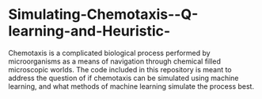 # Simulating-Chemotaxis--Q-learning-and-Heuristic-
Chemotaxis is a complicated biological process performed by microorganisms as a means of navigation through chemical filled microscopic worlds. The code included in this repository is meant to address the question of if chemotaxis can be simulated using machine learning, and what methods of machine learning simulate the process best.
